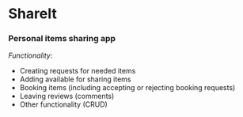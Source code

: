 # ShareIt
### Personal items sharing app

_Functionality:_
* Creating requests for needed items
* Adding available for sharing items 
* Booking items (including accepting or rejecting booking requests)
* Leaving reviews (comments)
* Other functionality (CRUD)
